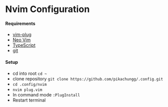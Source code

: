 # Nvim Configuration
#### Requirements
- [vim-plug](https://github.com/junegunn/vim-plug)
- [Neo Vim](https://neovim.io/)
- [TypeScript](https://www.typescriptlang.org/)
- [git](https://git-scm.com/)

#### Setup
- cd into root `cd ~`
- clone repository `git clone https://github.com/pikachungg/.config.git`
- `cd .config/nvim`
- `nvim plug.vim`
- In command mode `:PlugInstall`
- Restart terminal
